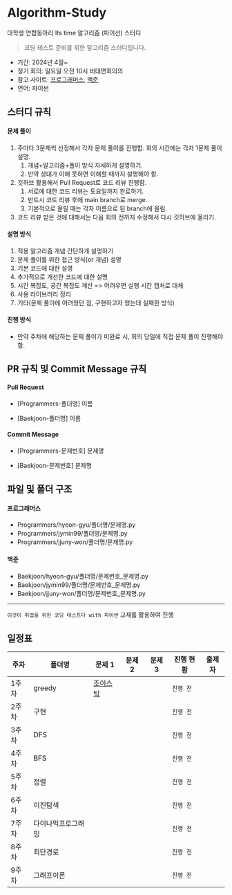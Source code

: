 # Algorithm-Study
대학생 연합동아리 Its time 알고리즘 (파이선) 스터디 


> 코딩 테스트 준비를 위한 알고리즘 스터디입니다.

- 기간: 2024년 4월~
- 정기 회의: 일요일 오전 10시 비대면회의의
- 참고 사이트: [프로그래머스](https://programmers.co.kr/learn/challenges), [백준](https://www.acmicpc.net/)
- 언어: 파이썬

## 스터디 규칙

#### 문제 풀이

1. 주마다 3문제씩 선정해서 각자 문제 풀이를 진행함. 회의 시간에는 각자 1문제 풀이 설명.
   1. 개념+알고리즘+풀이 방식 자세하게 설명하기.
   2. 만약 상대가 이해 못하면 이해할 때까지 설명해야 함.
2. 깃허브 활용해서 Pull Request로 코드 리뷰 진행함.
   1. 서로에 대한 코드 리뷰는 토요일까지 완료하기.
   2. 반드시 코드 리뷰 후에 main branch로 merge.
   3. 기본적으로 올릴 때는 각자 이름으로 된 branch에 올림.
3. 코드 리뷰 받은 것에 대해서는 다음 회의 전까지 수정해서 다시 깃허브에 올리기.

#### 설명 방식

1. 적용 알고리즘 개념 간단하게 설명하기
2. 문제 풀이를 위한 접근 방식(or 개념) 설명
3. 기본 코드에 대한 설명
4. 추가적으로 개선한 코드에 대한 설명
5. 시간 복잡도, 공간 복잡도 계산 => 어려우면 실행 시간 캡처로 대체
6. 사용 라이브러리 정리
7. 기타(문제 풀이에 어려웠던 점, 구현하고자 했는데 실패한 방식)

#### 진행 방식

- 만약 주차에 해당하는 문제 풀이가 미완료 시, 회의 당일에 직접 문제 풀이 진행해야 함.

## PR 규칙 및 Commit Message 규칙

#### Pull Request

- [Programmers-폴더명] 이름

- [Baekjoon-폴더명] 이름

#### Commit Message

- [Programmers-문제번호] 문제명

- [Baekjoon-문제번호] 문제명

## 파일 및 폴더 구조

#### 프로그래머스

- Programmers/hyeon-gyu/폴더명/문제명.py
- Programmers/jymin99/폴더명/문제명.py
- Programmers/jjuny-won/폴더명/문제명.py

#### 백준

- Baekjoon/hyeon-gyu/폴더명/문제번호_문제명.py
- Baekjoon/jymin99/폴더명/문제번호_문제명.py
- Baekjoon/jjuny-won/폴더명/문제번호_문제명.py

---
`이것이 취업을 위한 코딩 테스트다 with 파이썬` 교재를 활용하여 진행

## 일정표

| **주차** | **폴더명**   | **문제 1**  | **문제 2**     | **문제 3**   | **진행 현황** | **출제자** |
| -------- | --------------- | ------------------------------------------------------------ | ------------------------------------------------------------ | ------------------------------------------------------------ | ------------- |------------- |
| 1주차    | greedy   |  [조이스틱](https://programmers.co.kr/learn/courses/30/lessons/42860) |                              |   |  `진행 전` |
| 2주차    | 구현     |  |                              |   |  `진행 전` |
| 3주차    | DFS      |  |                             |   |  `진행 전` |
| 4주차    | BFS      |  |                             |   |  `진행 전` |
| 5주차    | 정렬     |  |                           |   | `진행 전`  |
| 6주차    | 이진탐색 |  |                         |   | `진행 전`  |
| 7주차    | 다이나믹프로그래밍 |  |            |   | `진행 전`  |
| 8주차    | 최단경로 |  |                     |   |  `진행 전` |
| 9주차    | 그래프이론 |  |                   |   | `진행 전`  |
